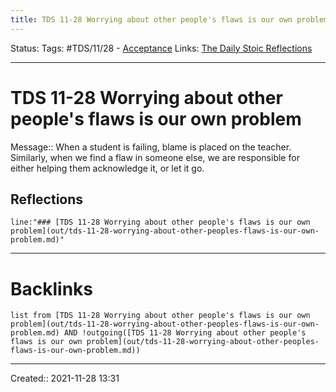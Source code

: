```yaml
---
title: TDS 11-28 Worrying about other people's flaws is our own problem
---
```

Status:
Tags: #TDS/11/28 - [Acceptance](out/acceptance.md)
Links: [The Daily Stoic Reflections](out/the-daily-stoic-reflections.md)
___
# TDS 11-28 Worrying about other people's flaws is our own problem
Message:: When a student is failing, blame is placed on the teacher. Similarly, when we find a flaw in someone else, we are responsible for either helping them acknowledge it, or let it go.

## Reflections
 ```query
line:"### [TDS 11-28 Worrying about other people's flaws is our own problem](out/tds-11-28-worrying-about-other-peoples-flaws-is-our-own-problem.md)"
```
___
# Backlinks
```dataview
list from [TDS 11-28 Worrying about other people's flaws is our own problem](out/tds-11-28-worrying-about-other-peoples-flaws-is-our-own-problem.md) AND !outgoing([TDS 11-28 Worrying about other people's flaws is our own problem](out/tds-11-28-worrying-about-other-peoples-flaws-is-our-own-problem.md))
```
___

Created:: 2021-11-28 13:31


